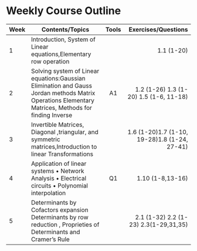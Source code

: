 # Weekly Course Outline 
| Week         | Contents/Topics | Tools | Exercises/Questions |
|--------------|--------------|:-----:|-----------:|
|1| Introduction, System of Linear equations,Elementary row operation||1.1 (1-20)|
|2| Solving system of Linear equations:Gaussian Elimination and Gauss Jordan methods Matrix Operations Elementary Matrices, Methods for finding Inverse|A1| 1.2 (1-26) 1.3 (1-20) 1.5 (1-6, 11-18)|
|3| Invertible Matrices, Diagonal ,triangular, and symmetric matrices,Introduction to linear Transformations||1.6 (1-20)1.7 (1-10, 19-28)1.8 (1-24, 27-41)|
|4| Application of linear systems • Network Analysis • Electrical circuits • Polynomial interpolation|Q1|1.10 (1-8,13-16)|
|5| Determinants by Cofactors expansion Determinants by row reduction , Proprieties of Determinants and Cramer’s Rule| |2.1 (1-32) 2.2 (1-23) 2.3(1-29,31,35)|
